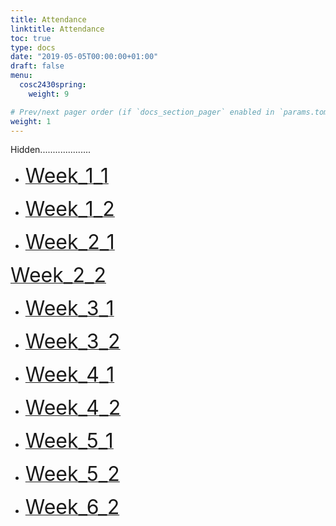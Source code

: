 ```yaml
---
title: Attendance
linktitle: Attendance
toc: true
type: docs
date: "2019-05-05T00:00:00+01:00"
draft: false
menu:
  cosc2430spring:
    weight: 9

# Prev/next pager order (if `docs_section_pager` enabled in `params.toml`)
weight: 1
---
```

Hidden....................


*  [<font size="6"> Week_1_1  </font>](https://docs.google.com/forms/d/1awRHN-gnvrz-W0RH-14yq9LcbSnoBAsXdK6O9rtckYQ/edit)

 *  [<font size="6"> Week_1_2  </font>](https://docs.google.com/forms/d/1Xv4kdKoLEUDqqJ9K5uJGyMYj9XcigROohQaJxEFe0gg/edit) 

*  [<font size="6"> Week_2_1  </font>](https://docs.google.com/forms/d/1TU-cpSvFjCyiqg9JfFiii52irfr2vPz0uIkL6swsZt8/edit) 

 [<font size="6"> Week_2_2  </font>](https://docs.google.com/forms/d/1NUhB-pE6PHqKbInYnLzMGZiKGzXaon191YHIH8vxYyg/edit) 

*  [<font size="6"> Week_3_1  </font>](
https://docs.google.com/forms/d/18YEobcnG5Nf_lADVaFZ2ZumEWFBfhIL8mTiG-w3tmpk/edit)

*  [<font size="6"> Week_3_2  </font>](https://docs.google.com/forms/d/1wtJmRkEsbPfKcvipvAd_hP3gjKcZnZpzVHAxxCFv9Lo/edit)



*  [<font size="6"> Week_4_1  </font>](https://docs.google.com/forms/d/1VEW-8XQTiDA5iFaCZVZ3n6Q-hBQnjC2agzSbWPCCq94/edit)

*  [<font size="6"> Week_4_2  </font>](https://docs.google.com/forms/d/1sWzb5kP5-fyOUmZ_lSFu3UEVQRMecyrwB3yoBFQ173s/edit)




*  [<font size="6"> Week_5_1  </font>](https://docs.google.com/forms/d/17FGxZZn4GQG8fql2icGUHTNAxc7bbFYIDf0IUQ95K48/edit)

*  [<font size="6"> Week_5_2  </font>](https://docs.google.com/forms/d/1qZpU7F5sWwzoXTNd_P241jTZtZzVi1U1exqFTa60py0/edit)



*  [<font size="6"> Week_6_2  </font>](https://docs.google.com/forms/d/1HPM2AjBDxCkuGMlk-0063vuOIbXV4pxfiiNL5XTiYBM/edit)

<!-- 

-->




